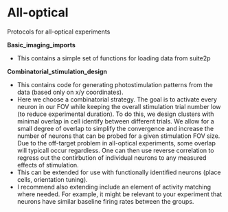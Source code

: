 # All-optical
Protocols for all-optical experiments 

**Basic_imaging_imports** 
- This contains a simple set of functions for loading data from suite2p

**Combinatorial_stimulation_design**
- This contains code for generating photostimulation patterns from the data (based only on x/y coordinates). 
- Here we choose a combinatorial strategy. The goal is to activate every neuron in our FOV while keeping the overall stimulation trial number low (to reduce experimental duration). To do this, we design clusters with minimal overlap in cell identify between different trials. We allow for a small degree of overlap to simplify the convergence and increase the number of neurons that can be probed for a given stimulation FOV size. Due to the off-target problem in all-optical experiments, some overlap will typicall occur regardless. One can then use reverse correlation to regress out the contirbution of individual neurons to any measured effects of stimulation. 
- This can be extended for use with functionally identified neurons (place cells, orientation tuning). 
- I recommend also extending include an element of activity matching where needed. For example, it might be relevant to your experiment that neurons have similar baseline firing rates between the groups.  
